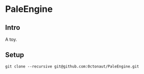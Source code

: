 # PaleEngine

## Intro

A toy.

## Setup

```shell
git clone --recursive git@github.com:0ctonaut/PaleEngine.git
```